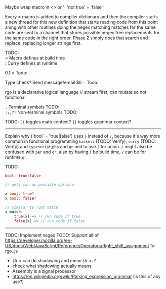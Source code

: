 Maybe wrap macro in <> or ''
'not true' = 'false'

Every = macro is added to compiler dictionary and then the compiler starts a new thread for this new definition that starts reading code from this point along with other routines doing the negex matching
matches for the same code are sent to a channel that stores possible negex free replacements for the same code in the right order.
Phase 2 simply does that search and replace, replacing longer strings first.

TODO:  
= Macro defines at build time  
: Curry defines at runtime  

$0.$1 = Todo:  

Type check?  Send message/email $0 = Todo:  

  
rgo is a declarative logical language // stream first, can mutate so not functional



`.`  Terminal symbols TODO:  
`:;,?!` Non-terminal symbols  TODO:  

TODO: `()` toggles math context? `{}` toggles grammar context?


---

Explain why ('bool' = 'true|false') uses `|` instead of `/`, because it's way more common in functional programming `haskell` (TODO: Verify); `curry` (TODO: Verify) and `typescript`,`php` and `go` and to use `|` for union. `/` might also be confused with `per` and `or`, also by having `|` be build time, `/` can be for runtime `or`.

TODO:
```rust
bool: true/false

// gets run as possible options:

x bool: true?
x bool: false?

// similar to rust match
x match: 
    true(x) => // run code if true
    false(x) => // run code if false
```

---


TODO: Implement negex
TODO: Support all of https://developer.mozilla.org/en-US/docs/Web/JavaScript/Reference/Operators/Right_shift_assignment for rgo_js



* `$0.x` can do shadowing and mean `$0.x₁`?
* check what shadowing actually means
* Assembly is a signal processor
* https://en.wikipedia.org/wiki/Parsing_expression_grammar (is this of any use?)






